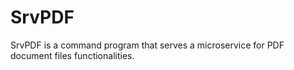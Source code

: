 # SrvPDF

SrvPDF is a command program that serves a microservice for PDF document files functionalities.
